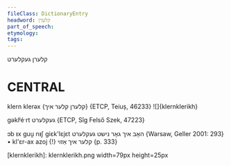 ```yaml
---
fileClass: DictionaryEntry
headword: קלערן
part_of_speech: 
etymology: 
tags: 
---
```

קלערן
געקלערט

CENTRAL
========

klern klerəx {קלערן קלער איך} {ETCP, Teiuș, 46233}
![]{klernklerikh}

gəklʲéˑrt געקלערט {ETCP, Sîg Felső Szek, 47223}

ɔb ᵻx guu̯ nᵻʃ giɛk'lɛjɛt האָב איך גאָר נישט געקלערט {Warsaw, Geller 2001: 293}
	•	kl'ɛr-ax azoj {!} קלער איך אַזוי {p. 333}

[klernklerikh]: klernklerikh.png width=79px height=25px